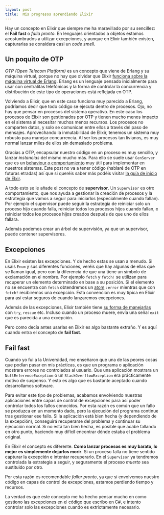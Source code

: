 ```yaml
---
layout: post
title:  Mis progresos aprendiendo Elixir
---
```


Hay un concepto en Elixir que siempre me ha maravillado por su sencillez: el **Fail fast** o *falla pronto*. En lenguajes orientados a objetos estamos acostumbrados a utilizar excepciones, y aunque en Elixir también existen, capturarlas se considera casi un *code smell*. 

## Un poquito de OTP

*OTP (Open Telecom Platform)* es un concepto que viene de Erlang y su máquina virtual, porque no hay que olvidar que Elixir [funciona sobre la máquina virtual de Erlang](). Erlang es un lenguaje pensado inicialmente para usar con centralitas telefónicas y la forma de controlar la concurrencia y distribución de este tipo de operaciones está reflejada en OTP.

Volviendo a Elixir, que en este caso funciona muy parecido a Erlang, podríamos decir que todo código se ejecuta dentro de procesos. Ojo, no hay que pensar en procesos del sistema operativo. En este caso los procesos de Elixir son gestionados por OTP y tienen mucho menos impacto en el sistema al necesitar muchos menos recursos. Los procesos no comparten datos, y solo se comunican entre ellos a través del paso de mensajes. Aprovechando la inmutabilidad de Elixir, tenemos un sistema muy robusto para manejar concurrencia. Al ser los procesos tan livianos, es muy normal lanzar miles de ellos sin demasiado problema.

Gracias a OTP, encapsular nuestro código en un proceso es muy sencillo, y lanzar *instancias* del mismo mucho más. Para ello se suele usar `GenServer` que es un [behaviour o comportamiento]() muy útil para implementar en nuestros sistemas. Este post no va a tener código (hablaré de OTP en futuras etradas) así que si queréis saber más podéis visitar [la guía de inicio de Elxir]().

A todo esto se le añade el concepto de **supervisor**. Un `Supervisor` es otro comportamiento, que nos ayuda a gestionar la creación de procesos y la estrategia que vamos a seguir para iniciarlos (especialmente cuando fallan). Por ejemplo el supervisor puede seguir la estrategia de reiniciar solo un proceso hijo cuando falla, reiniciar todos los procesos hijos cuando fallan, o reiniciar todos los procesos hijos creados después de que uno de ellos fallara.

Además podemos crear un árbol de supervisión, ya que un supervisor, puede contener supervisores.

## Excepciones

En Elixir existen las excepciones. Y de hecho estas se usan a menudo. Si usais `Enum` y sus diferentes funciones, veréis que hay algunas de ellas que se llaman igual, pero con la diferencia de que una tiene un símbolo de exclamación en el nombre. Por ejemplo `fetch` y `fetch!` se utilizan para recuperar un elemento determinado en base a su posición. Si el elemento no se encuentra con `fetch` obtendremos un [atom]() `:error` mientras que con `fetch!` recibiremos una excepción. Esta convención es muy típica en Elixir para así estar seguros de cuando lanzaremos excepciones.

Además de las excepciones, Elixir también tiene [su forma de manejarlas](http://elixir-lang.org/getting-started/try-catch-and-rescue.html) con `try`, `rescue` etc. Incluso cuando un proceso muere, envía una señal `exit` que es parecida a una excepción. 

Pero como decía antes usarlas en Elixir es algo bastante extraño. Y es aquí cuando entra el concepto de **fail fast**.


## Fail fast

Cuando yo fui a la Universidad, me enseñaron que una de las peores cosas que podían pasar en mis prácticas, es que un programa o aplicación mostrara errores no controlados al usuario. Que una aplicación mostrara un `NullReferenceException` o un `StackOverflowException` era prácticamente motivo de suspenso. Y esto es algo que es bastante aceptado cuando desarrollamos software.

Para evitar este tipo de problemas, acabamos envolviendo nuestras aplicaciones entre capas de control de excepciones para así poder controlar todos los fallos conocidos. Por esta razón es común que un fallo se produzca en un momento dado, pero la ejecución del programa continue tras gestionar ese fallo. Si la aplicación está bien hecha (y dependiendo de la excepción), conseguirá recuperarse del problema y continuar su ejecución normal. Si no está tan bien hecha, es posible que acabe fallando en otro punto, haciendo muy difícil encontrar dónde estaba el problema original.

En Elixir el concepto es diferente. **Como lanzar procesos es muy barato, lo mejor es simplemente dejarlos morir**. Si un proceso falla no tiene sentido capturar la excepción e intentar recuperarlo. En el `Supervisor` ya tendremos controlada la estrategia a seguir, y seguramente el proceso *muerto* sea sustituido por otro.

Por esta razón es recomendable *fallar pronto*, ya que si envolvemos nuestro código en capas de control de excepciones, estamos perdiendo tiempo y recursos.

La verdad es que este concepto me ha hecho pensar mucho en como gestiono las excepciones en el código que escribo en C#, e intento controlar solo las excepciones cuando es extrictamente necesario. 











